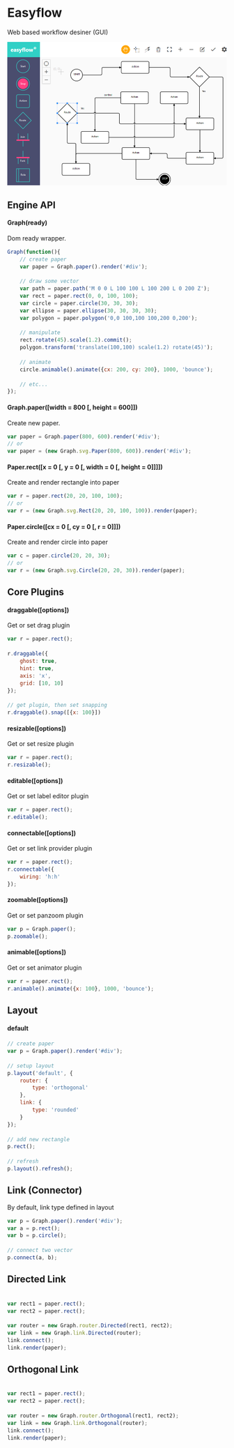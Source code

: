 # Easyflow

Web based workflow desiner (GUI)

![alt tag](screenshoot.png "Easyflow Editor")

## Engine API

#### Graph(ready)

Dom ready wrapper.

```javascript
Graph(function(){
	// create paper
    var paper = Graph.paper().render('#div');
    
    // draw some vector
    var path = paper.path('M 0 0 L 100 100 L 100 200 L 0 200 Z');
    var rect = paper.rect(0, 0, 100, 100);
    var circle = paper.circle(30, 30, 30);
    var ellipse = paper.ellipse(30, 30, 30, 30);
    var polygon = paper.polygon('0,0 100,100 100,200 0,200');
    
    // manipulate
    rect.rotate(45).scale(1.2).commit();
    polygon.transform('translate(100,100) scale(1.2) rotate(45)');
    
    // animate
    circle.animable().animate({cx: 200, cy: 200}, 1000, 'bounce');
    
    // etc...
});
```

#### Graph.paper([width = 800 [, height = 600]])

Create new paper.

```javascript
var paper = Graph.paper(800, 600).render('#div');
// or
var paper = (new Graph.svg.Paper(800, 600)).render('#div');
```

#### Paper.rect([x = 0 [, y = 0 [, width = 0 [, height = 0]]]])

Create and render rectangle into paper

```javascript
var r = paper.rect(20, 20, 100, 100);
// or
var r = (new Graph.svg.Rect(20, 20, 100, 100)).render(paper);
```

#### Paper.circle([cx = 0 [, cy = 0 [, r = 0]]])

Create and render circle into paper

```javascript
var c = paper.circle(20, 20, 30);
// or
var r = (new Graph.svg.Circle(20, 20, 30)).render(paper);
```
## Core Plugins

#### draggable([options])
Get or set drag plugin
```javascript
var r = paper.rect();

r.draggable({
	ghost: true,
    hint: true,
    axis: 'x',
    grid: [10, 10]
});

// get plugin, then set snapping
r.draggable().snap([{x: 100}])

```
#### resizable([options])
Get or set resize plugin
```javascript
var r = paper.rect();
r.resizable();
```

#### editable([options])
Get or set label editor plugin
```javascript
var r = paper.rect();
r.editable();
```
#### connectable([options])
Get or set link provider plugin
```javascript
var r = paper.rect();
r.connectable({
	wiring: 'h:h'
});
```
#### zoomable([options])
Get or set panzoom plugin
```javascript
var p = Graph.paper();
p.zoomable();
```

#### animable([options])
Get or set animator plugin
```javascript
var r = paper.rect();
r.animable().animate({x: 100}, 1000, 'bounce');
```

## Layout

#### default
```javascript
// create paper
var p = Graph.paper().render('#div');

// setup layout
p.layout('default', {
	router: {
    	type: 'orthogonal'
    },
    link: {
    	type: 'rounded'
    }
});

// add new rectangle
p.rect();

// refresh
p.layout().refresh();
```

## Link (Connector)
By default, link type defined in layout
```javascript
var p = Graph.paper().render('#div');
var a = p.rect();
var b = p.circle();

// connect two vector
p.connect(a, b);

```

## Directed Link
```javascript

var rect1 = paper.rect();
var rect2 = paper.rect();

var router = new Graph.router.Directed(rect1, rect2);
var link = new Graph.link.Directed(router);
link.connect();
link.render(paper);

```
## Orthogonal Link

```javascript

var rect1 = paper.rect();
var rect2 = paper.rect();

var router = new Graph.router.Orthogonal(rect1, rect2);
var link = new Graph.link.Orthogonal(router);
link.connect();
link.render(paper);

```
